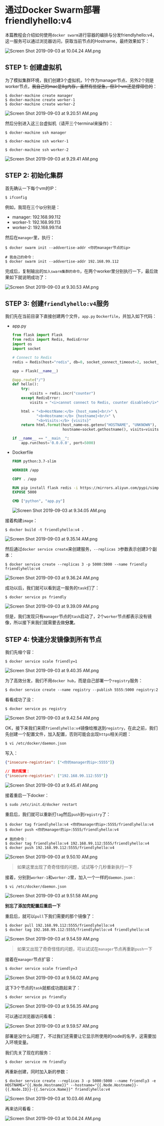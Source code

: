 # 通过Docker Swarm部署friendlyhello:v4

本篇教程会介绍如何使用`docker swarm`进行容器的编排与分发friendlyhello:v4，这一服务可以通过浏览器访问，获取当前节点的Hostname，最终效果如下：

![Screen Shot 2019-09-03 at 10.04.24 AM.png](https://i.loli.net/2019/09/03/QZmxpPXaqkTn4UC.png)

## STEP 1: 创建虚拟机

为了模拟集群环境，我们创建3个虚拟机，1个作为manager节点、另外2个则是worker节点，~~我自己的mac是8g内存，虽然有些捉急，但3个vm还是撑得住的~~：

```shell
$ docker-machine create manager
$ docker-machine create worker-1
$ docker-machine create worker-2
```

![Screen Shot 2019-09-03 at 9.20.51 AM.png](https://i.loli.net/2019/09/03/DKp7ykHSqAZ5PTd.png)

然后分别进入这三台虚拟机（请开三个terminal来操作）：

```shell
$ docker-machine ssh manager
```

```shell
$ docker-machine ssh worker-1
```

```shell
$ docker-machine ssh worker-2
```

![Screen Shot 2019-09-03 at 9.29.41 AM.png](https://i.loli.net/2019/09/03/8Zkw9AorCMXexNh.png)

## STEP 2: 初始化集群

首先确认一下每个vm的IP：

```shell
$ ifconfig
```

例如，我现在三个ip分别是：

- manager: 192.168.99.112
- worker-1: 192.168.99.113
- worker-2: 192.168.99.114

然后在`manager`里，执行：

```shell
$ docker swarm init --addvertise-addr <你的manager节点的ip>

# 我自己的命令：
$ docker swarm init --addvertise-addr 192.168.99.112
```

完成后，复制输出的`加入swarm集群的命令`，在两个worker里分别执行一下，最后效果如下就说明成功了：

![Screen Shot 2019-09-03 at 9.30.53 AM.png](https://i.loli.net/2019/09/03/avPZALgc2X86Rpn.png)

## STEP 3: 创建`friendlyhello:v4`服务

我们先在当前目录下直接创建两个文件，`app.py` `Dockerfile`，并加入如下代码：

- app.py

  ```python
  from flask import Flask
  from redis import Redis, RedisError
  import os
  import socket
  
  # Connect to Redis
  redis = Redis(host="redis", db=0, socket_connect_timeout=2, socket_timeout=2)
  
  app = Flask(__name__)
  
  @app.route("/")
  def hello():
      try:
          visits = redis.incr("counter")
      except RedisError:
          visits = "<i>cannot connect to Redis, counter disabled</i>"
  
      html = "<b>HostName:</b> {host_name}<br/>" \
             "<b>Hostname:</b> {hostname}<br/>" \
             "<b>Visits:</b> {visits}"
      return html.format(host_name=os.getenv("HOSTNAME", "UNKNOWN"),
                         hostname=socket.gethostname(), visits=visits)
  
  if __name__ == "__main__":
      app.run(host='0.0.0.0', port=5000)
  ```

  

- Dockerfile

  ```dockerfile
  FROM python:3.7-slim
  
  WORKDIR /app
  
  COPY . /app
  
  RUN pip install flask redis -i https://mirrors.aliyun.com/pypi/simple  --trusted-host mirrors.aliyun.com 
  EXPOSE 5000
  
  CMD ["python", "app.py"]
  ```

  ![Screen Shot 2019-09-03 at 9.34.05 AM.png](https://i.loli.net/2019/09/03/pafHRqj2x3ZXSiC.png)

接着构建`image`：

```shell
$ docker build -t friendlyhello:v4 .
```

![Screen Shot 2019-09-03 at 9.35.14 AM.png](https://i.loli.net/2019/09/03/ECDa76mJ8t5THYq.png)

然后通过`docker service create`来创建服务，`--replicas 3`参数表示创建3个副本：

```shell
$ docker service create --replicas 3 -p 5000:5000 --name friendly friendlyhello:v4
```

![Screen Shot 2019-09-03 at 9.36.24 AM.png](https://i.loli.net/2019/09/03/GaklXuD3RLdrPCq.png)

成功以后，我们就可以看到这一服务的`task`们了：

```shell
$ docker service ps friendly
```

![Screen Shot 2019-09-03 at 9.39.09 AM.png](https://i.loli.net/2019/09/03/9Et2yqeDBz3dTFl.png)

但是，我们发现只有`manager`节点的`task`启动了，2个`worker`节点都表示没有镜像，所以接下来我们就需要去做**分发**。

## STEP 4: 快速分发镜像到所有节点

我们先缩个容：

```shell
$ docker service scale friendly=1
```

![Screen Shot 2019-09-03 at 9.40.35 AM.png](https://i.loli.net/2019/09/03/qhD1vaiwNsPo4jg.png)

为了高效分发，我们不用`docker hub`，而是自己部署一个`registry`服务：

```shell
$ docker service create --name registry --publish 5555:5000 registry:2
```

看看成功了没：

```shell
$ docker service ps registry
```

![Screen Shot 2019-09-03 at 9.42.54 AM.png](https://i.loli.net/2019/09/03/YFkC57tcTfLsEmy.png)

OK，接下来我们来把`friendlyhello:v4`镜像给推送到`registry`，在此之前，我们先创建一个配置文件，加入配置，否则可能会出现`https`相关问题：

```shell
$ vi /etc/docker/daemon.json
```

写入：

```json
{"insecure-registries": ["<你的manager的ip>:5555"]}

// 我的配置：
{"insecure-registries": ["192.168.99.112:555"]}
```

![Screen Shot 2019-09-03 at 9.45.41 AM.png](https://i.loli.net/2019/09/03/VWuKMhawe49NFqx.png)

接着重启一下docker：

```shell
$ sudo /etc/init.d/docker restart
```

重启后，我们就可以重新打`tag`然后`push`到`registry`了：

```shell
$ docker tag friendlyhello:v4 <你的manager的ip>:5555/friendlyhello:v4
$ docker push <你的manager的ip>:5555/friendlyhello:v4

# 我的命令：
$ docker tag friendlyhello:v4 192.168.99.112:5555/friendlyhello:v4
$ docker push 192.168.99.112:5555/friendlyhello:v4
```

![Screen Shot 2019-09-03 at 9.50.10 AM.png](https://i.loli.net/2019/09/03/a1D3F9rXRsLJIty.png)

> 如果这里出现了奇奇怪怪的问题，试试等个几秒重新执行一下

接着，分别到`worker-1`和`worker-2`里，加入一个一样的`daemon.json：`

```shell
$ vi /etc/docker/daemon.json
```

![Screen Shot 2019-09-03 at 9.51.58 AM.png](https://i.loli.net/2019/09/03/R6eqM3g1AhwPIlr.png)

**别忘了添加完配置后重启一下**

重启后，就可以`pull`下我们需要的那个镜像了：

```shell
$ docker pull 192.168.99.112:5555/friendlyhello:v4
$ docker tag 192.168.99.112:5555/friendlyhello:v4 friendlyhello:v4
```

![Screen Shot 2019-09-03 at 9.54.59 AM.png](https://i.loli.net/2019/09/03/eohCiryKT9Q6WwE.png)

> 如果又出现了奇奇怪怪的问题，可以试试在`manager`节点再重新`push`一下

接着在`manager`节点扩容：

```shell
$ docker service scale friendly=3
```

![Screen Shot 2019-09-03 at 9.56.02 AM.png](https://i.loli.net/2019/09/03/qEd5BCybPX7TnhZ.png)

这下3个节点的`task`就都成功跑起来了：

```shell
$ docker service ps friendly
```

![Screen Shot 2019-09-03 at 9.56.35 AM.png](https://i.loli.net/2019/09/03/OcbPlfA697h8eNg.png)

可以通过浏览器访问看看：

![Screen Shot 2019-09-03 at 9.59.57 AM.png](https://i.loli.net/2019/09/03/9kTsUNjDHKweX5A.png)

部署是没什么问题了，不过我们还需要让它显示所使用的node的名字，这需要加入环境变量。

我们先关了现在的服务：

```shell
$ docker service rm friendly
```

再重新创建，同时加入新的参数：

```shell
$ docker service create --replicas 3 -p 5000:5000 --name friendly3 -e HOSTNAME="{{.Node.Hostname}}" --hostname="{{.Node.Hostname}}-{{.Node.ID}}-{{.Service.Name}}" friendlyhello:v4
```

![Screen Shot 2019-09-03 at 10.03.46 AM.png](https://i.loli.net/2019/09/03/rew3x4lX8jOoZkB.png)

再来访问看看：

![Screen Shot 2019-09-03 at 10.04.24 AM.png](https://i.loli.net/2019/09/03/pVhrF4odb715x6f.png)



